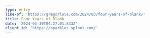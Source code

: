 ```yaml
---
type: entry
like-of: 'https://gregorlove.com/2024/03/four-years-of-blank/'
title: Four Years of Blank
date: '2024-03-30T04:27:01.833Z'
client_id: 'https://sparkles.sploot.com/'
---
```


